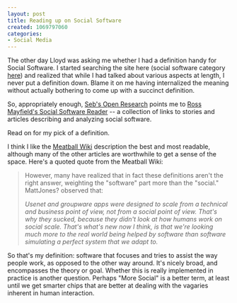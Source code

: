 ```yaml
--- 
layout: post
title: Reading up on Social Software
created: 1069797060
categories: 
- Social Media
---
```

<p>The other day Lloyd was asking me whether I had a definition handy for Social Software. I started searching the site here (social software category <a href="http://www.bmannconsulting.com/taxonomy/page/or/47">here</a>) and realized that while I had talked about various aspects at length, I never put a definition down. Blame it on me having internalized the meaning without actually bothering to come up with a succinct definition.</p>

<p>So, appropriately enough, <a href="http://radio.weblogs.com/0110772/2003/11/25.html#a1265">Seb's Open Research</a> points me to <a href="http://ross.typepad.com/blog/2003/11/social_software.html">Ross Mayfield's Social Software Reader</a> -- a collection of links to stories and articles describing and analyzing social software.</p>

<p>Read on for my pick of a definition.</p>
<!--break-->
<p>I think I like the <a href="http://www.usemod.com/cgi-bin/mb.pl?SocialSoftware">Meatball Wiki</a> description the best and most readable, although many of the other articles are worthwhile to get a sense of the space. Here's a quoted quote from the Meatball Wiki:</p>

<blockquote>
<p>However, many have realized that in fact these definitions aren't the right answer, weighting the "software" part more than the "social." MattJones? observed that:</p>

<p><em>Usenet and groupware apps were designed to scale from a technical and business point of view, not from a social point of view. That's why they sucked, because they didn't look at how humans work on social scale. That's what's new now I think, is that we're looking much more to the real world being helped by software than software simulating a perfect system that we adapt to.</em></p>
</blockquote>

<p>So that's my definition: software that focuses and tries to assist the way people work, as opposed to the other way around. It's nicely broad, and encompasses the theory or goal. Whether this is really implemented in practice is another question. Perhaps "More Social" is a better term, at least until we get smarter chips that are better at dealing with the vagaries inherent in human interaction.</p>
